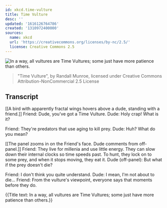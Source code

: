 ```yaml
---
id: xkcd.time-vulture
title: Time Vulture
desc: ''
updated: '1616126764786'
created: '1310972400000'
sources:
  name: xkcd
  url: 'https://creativecommons.org/licenses/by-nc/2.5/'
  license: Creative Commons 2.5
---
```

![In a way, all vultures are Time Vultures; some just have more patience than others.](https://imgs.xkcd.com/comics/time_vulture.png)
> "Time Vulture", by Randall Munroe, licensed under Creative Commons Attribution-NonCommercial 2.5 License

## Transcript
[[A bird with apparently fractal wings hovers above a dude, standing with a friend.]]
Friend: Dude, you've got a Time Vulture.
Dude: Holy crap! What is it?

Friend: They're predators that use aging to kill prey.
Dude: Huh? What do you mean?

[[The panel zooms in on the Friend's face.  Dude comments from off-panel.]]
Friend: They live for millenia and use little energy. They can slow down their internal clocks so time speeds past. To hunt, they lock on to some prey, and when it stops moving, they eat it.
Dude (off-panel): But what if the prey doesn't die?

Friend: I don't think you quite understand.
Dude: I mean, 
I'm
 not about to die...
Friend: From the vulture's viewpoint, everyone says that moments before they do.

{{Title text: In a way, all vultures are Time Vultures; some just have more patience than others.}}
